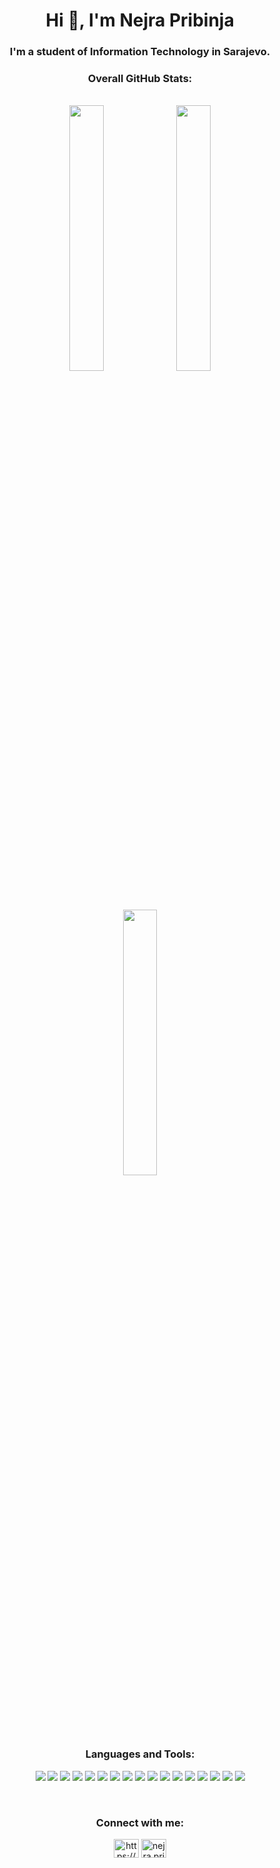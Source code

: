 
<h1 align="center">Hi 👋, I'm Nejra Pribinja</h1>
<h3 align="center">I'm a student of Information Technology in Sarajevo.</h3>
<p align="center">
  <h3 align="center">Overall GitHub Stats:</h3> <br/>
 <div align="center">
   <img src="https://github-readme-stats.vercel.app/api?username=nejrapribinja&theme=calm_pink&show_icons=true" width="33%" />
   <img src="https://github-readme-stats.vercel.app/api/top-langs/?username=nejrapribinja&layout=compact&theme=calm_pink" width="33%" />
   <img src="https://github-readme-streak-stats.herokuapp.com/?user=nejrapribinja&theme=calm_pink&hide_border=false" width="33%" />
</p><br/>

<h3 align="center">Languages and Tools:</h3>
<p align="center">
    <img src="https://img.shields.io/badge/css3-%231572B6.svg?style=for-the-badge&logo=css3&logoColor=white"  /> 
    <img src="https://img.shields.io/badge/html5-%23E34F26.svg?style=for-the-badge&logo=html5&logoColor=white" /> 
      <img src="https://img.shields.io/badge/javascript-%23323330.svg?style=for-the-badge&logo=javascript&logoColor=%23F7DF1E" /> 
      <img src="https://img.shields.io/badge/react-%2320232a.svg?style=for-the-badge&logo=react&logoColor=%2361DAFB" /> 
  <img src="https://img.shields.io/badge/Next-black?style=for-the-badge&logo=next.js&logoColor=white" /> 
  <img src="https://img.shields.io/badge/tailwindcss-%2338B2AC.svg?style=for-the-badge&logo=tailwind-css&logoColor=white" /> 
      <img src="https://img.shields.io/badge/typescript-%23007ACC.svg?style=for-the-badge&logo=typescript&logoColor=white" /> 
  <img src="https://img.shields.io/badge/netlify-%23000000.svg?style=for-the-badge&logo=netlify&logoColor=#00C7B7" />
      <img src="https://img.shields.io/badge/figma-%23F24E1E.svg?style=for-the-badge&logo=figma&logoColor=white" /> 
  <img src="https://img.shields.io/badge/Trello-%23026AA7.svg?style=for-the-badge&logo=Trello&logoColor=white" />  
  <img src="https://img.shields.io/badge/NPM-%23CB3837.svg?style=for-the-badge&logo=npm&logoColor=white" /> 
  <img src="https://img.shields.io/badge/express.js-%23404d59.svg?style=for-the-badge&logo=express&logoColor=%2361DAFB" /> 
  <img src="https://img.shields.io/badge/node.js-6DA55F?style=for-the-badge&logo=node.js&logoColor=white" />
  <img src="https://img.shields.io/badge/c++-%2300599C.svg?style=for-the-badge&logo=c%2B%2B&logoColor=white"  /> 
  <img src="https://img.shields.io/badge/python-3670A0?style=for-the-badge&logo=python&logoColor=ffdd54" /> 
  <img src="https://img.shields.io/badge/Firebase-039BE5?style=for-the-badge&logo=Firebase&logoColor=white"  /> 
  <img src="https://img.shields.io/badge/postgres-%23316192.svg?style=for-the-badge&logo=postgresql&logoColor=white" />    </p><br/>

<h3 align="center">Connect with me:</h3>
<p align="center">
<a href="https://linkedin.com/in/nejra-pribinja-bb293b191/" target="blank"><img align="center" src="https://raw.githubusercontent.com/rahuldkjain/github-profile-readme-generator/master/src/images/icons/Social/linked-in-alt.svg" alt="https://www.linkedin.com/in/nejra-pribinja-bb293b191/" height="30" width="40" /></a>
<a href="https://instagram.com/nejra.pribinja" target="blank"><img align="center" src="https://raw.githubusercontent.com/rahuldkjain/github-profile-readme-generator/master/src/images/icons/Social/instagram.svg" alt="nejra.pribinja" height="30" width="40" /></a>
</p>
